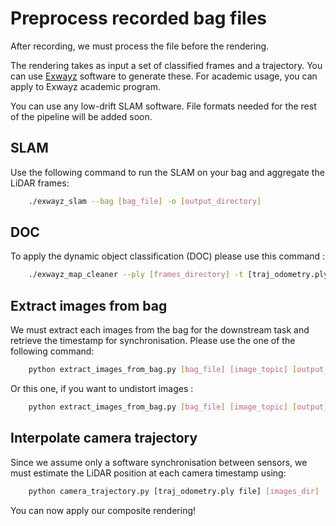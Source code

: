 # Preprocess recorded bag files
After recording, we must process the file before the rendering.

The rendering takes as input a set of classified frames and a trajectory. You can use [Exwayz](https://www.exwayz.fr/) software to generate these. For academic usage, you can apply to Exwayz academic program. 

You can use any low-drift SLAM software. File formats needed for the rest of the pipeline will be added soon.

## SLAM
Use the following command to run the SLAM on your bag and aggregate the LiDAR frames:

```bash
    ./exwayz_slam --bag [bag_file] -o [output_directory]
```

## DOC
To apply the dynamic object classification (DOC) please use this command :

```bash
    ./exwayz_map_cleaner --ply [frames_directory] -t [traj_odometry.ply file]
```

## Extract images from bag
We must extract each images from the bag for the downstream task and retrieve the timestamp for synchronisation. Please use the one of the following command: 

```bash
    python extract_images_from_bag.py [bag_file] [image_topic] [output_dir]
```

Or this one, if you want to undistort images :

```bash
    python extract_images_from_bag.py [bag_file] [image_topic] [output_dir] --intrinsic [calib.json]
```

## Interpolate camera trajectory
Since we assume only a software synchronisation between sensors, we must estimate the LiDAR position at each camera timestamp using:

```bash
    python camera_trajectory.py [traj_odometry.ply file] [images_dir] [output_file.ply]
```

You can now apply our composite rendering!